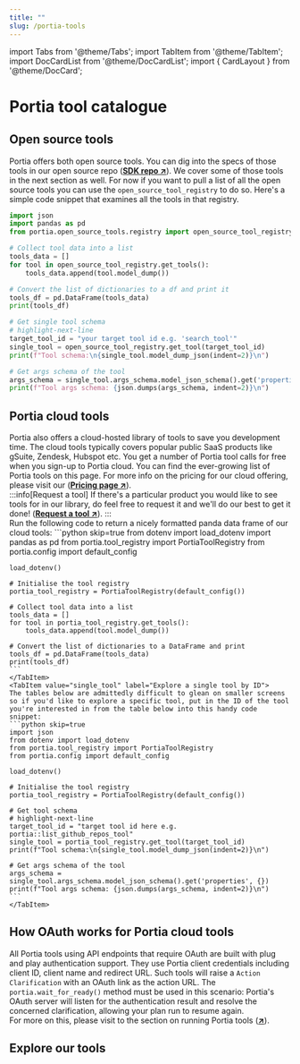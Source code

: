 ```yaml
---
title: ""
slug: /portia-tools
---
```


import Tabs from '@theme/Tabs';
import TabItem from '@theme/TabItem';
import DocCardList from '@theme/DocCardList';
import { CardLayout } from '@theme/DocCard';

# Portia tool catalogue

## Open source tools
Portia offers both open source tools. You can dig into the specs of those tools in our open source repo (<a href="https://github.com/portiaAI/portia-sdk-python/tree/main/portia/open_source_tools" target="_blank">**SDK repo ↗**</a>). We cover some of those tools in the next section as well. For now if you want to pull a list of all the open source tools you can use the `open_source_tool_registry` to do so. Here's a simple code snippet that examines all the tools in that registry.
```python skip=true
import json
import pandas as pd
from portia.open_source_tools.registry import open_source_tool_registry

# Collect tool data into a list
tools_data = []
for tool in open_source_tool_registry.get_tools():
    tools_data.append(tool.model_dump())

# Convert the list of dictionaries to a df and print it
tools_df = pd.DataFrame(tools_data)
print(tools_df)

# Get single tool schema
# highlight-next-line
target_tool_id = "your target tool id e.g. 'search_tool'"
single_tool = open_source_tool_registry.get_tool(target_tool_id)
print(f"Tool schema:\n{single_tool.model_dump_json(indent=2)}\n")

# Get args schema of the tool
args_schema = single_tool.args_schema.model_json_schema().get('properties', {})
print(f"Tool args schema: {json.dumps(args_schema, indent=2)}\n")
```


## Portia cloud tools
Portia also offers a cloud-hosted library of tools to save you development time. The cloud tools typically covers popular public SaaS products like gSuite, Zendesk, Hubspot etc. You get a number of Portia tool calls for free when you sign-up to Portia cloud. You can find the ever-growing list of Portia tools on this page. For more info on the pricing for our cloud offering, please visit our (<a href="https://www.portialabs.ai/pricing" target="_blank">**Pricing page ↗**</a>).  
:::info[Request a tool]
If there's a particular product you would like to see tools for in our library, do feel free to request it and we'll do our best to get it done! (<a href="https://tally.so/r/wzWAAg" target="_blank">**Request a tool ↗**</a>).
:::
<br/>
<Tabs>
    <TabItem value="all_tools" label="Get all live Portia cloud tools">
    Run the following code to return a nicely formatted panda data frame of our cloud tools:
    ```python skip=true
    from dotenv import load_dotenv
    import pandas as pd
    from portia.tool_registry import PortiaToolRegistry
    from portia.config import default_config

    load_dotenv()

    # Initialise the tool registry
    portia_tool_registry = PortiaToolRegistry(default_config())

    # Collect tool data into a list
    tools_data = []
    for tool in portia_tool_registry.get_tools():
        tools_data.append(tool.model_dump())

    # Convert the list of dictionaries to a DataFrame and print
    tools_df = pd.DataFrame(tools_data)
    print(tools_df)
    ```
    </TabItem>
    <TabItem value="single_tool" label="Explore a single tool by ID">
    The tables below are admittedly difficult to glean on smaller screens so if you'd like to explore a specific tool, put in the ID of the tool you're interested in from the table below into this handy code snippet:
    ```python skip=true
    import json
    from dotenv import load_dotenv
    from portia.tool_registry import PortiaToolRegistry
    from portia.config import default_config

    load_dotenv()

    # Initialise the tool registry
    portia_tool_registry = PortiaToolRegistry(default_config())

    # Get tool schema
    # highlight-next-line
    target_tool_id = "target tool id here e.g. portia::list_github_repos_tool"
    single_tool = portia_tool_registry.get_tool(target_tool_id)
    print(f"Tool schema:\n{single_tool.model_dump_json(indent=2)}\n")

    # Get args schema of the tool
    args_schema = single_tool.args_schema.model_json_schema().get('properties', {})
    print(f"Tool args schema: {json.dumps(args_schema, indent=2)}\n")
    ```
    </TabItem>
</Tabs>

## How OAuth works for Portia cloud tools
All Portia tools using API endpoints that require OAuth are built with plug and play authentication support. They use Portia client credentials including client ID, client name and redirect URL. Such tools will raise a `Action Clarification` with an OAuth link as the action URL. The `portia.wait_for_ready()` method must be used in this scenario: Portia's OAuth server will listen for the authentication result and resolve the concerned clarification, allowing your plan run to resume again.<br/>
For more on this, please visit to the section on running Portia tools (<a href="/run-portia-tools" target="_blank">**↗**</a>). 

## Explore our tools

<div
  style={{
    display: "grid",
    gridTemplateColumns: "repeat(2, 1fr)", // ✅ Ensures 2 cards per row
    gap: "16px",
    width: "100%",
  }}
>
    <div>
      <CardLayout
        href="/open-source-tools"
        icon=""
        title="Open source tools"
        description="Import and use Portia's open source tools."
      />
    </div>
    <div>
      <CardLayout
        href="/gsuite-tools"
        icon=""
        title="Google gSuite tools"
        description="Use Google's productivity suite."
      />
    </div>
    <div>
      <CardLayout
        href="/github-tools"
        icon=""
        title="Github tools"
        description="Search for and star Github repos." 
      />
    </div>
        <div>
      <CardLayout
        href="/zendesk-tools"
        icon=""
        title="Zendesk tools"
        description="Interact with Zendesk tickets, contacts and more." 
      />
    </div>
        <div>
      <CardLayout
        href="/slack-tools"
        icon=""
        title="Slack tools"
        description="Find and send messages on Slack." 
      />
    </div>
</div>